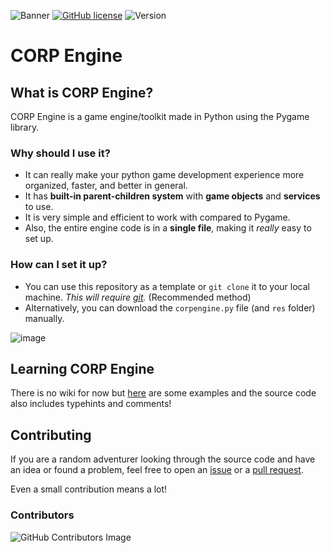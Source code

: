 ![Banner](https://imagizer.imageshack.com/img922/2867/oKxyGS.png)
[![GitHub license](https://img.shields.io/github/license/PyxleDev0/corp-engine)](https://github.com/PyxleDev0/corp-engine/blob/master/LICENSE)
![Version](https://img.shields.io/badge/Version-v0.8.0-informational)

# CORP Engine

## What is CORP Engine?
CORP Engine is a game engine/toolkit made in Python using the Pygame library.

### Why should I use it?
- It can really make your python game development experience more organized, faster, and better in general.
- It has **built-in parent-children system** with **game objects** and **services** to use. 
- It is very simple and efficient to work with compared to Pygame.
- Also, the entire engine code is in a **single file**, making it _really_ easy to set up.

### How can I set it up?
* You can use this repository as a template or  `git clone` it to your local machine. _This will require [git](https://git-scm.com)._ (Recommended method) 
* Alternatively, you can download the `corpengine.py` file (and `res` folder) manually.

![image](https://user-images.githubusercontent.com/75680333/151244534-53a48093-6251-4a3a-a582-bb32df089257.png)


## Learning CORP Engine
There is no wiki for now but [here](https://github.com/corpengine/examples/) are some examples and the source code also includes typehints and comments!

## Contributing
If you are a random adventurer looking through the source code and have an idea or found a problem, feel free to open an [issue](https://github.com/corpengine/corpengine/issues) or a [pull request](https://github.com/corpengine/corpengine/pulls). 

Even a small contribution means a lot!

### Contributors

![GitHub Contributors Image](https://contrib.rocks/image?repo=PyxleDev0/corp-engine)
